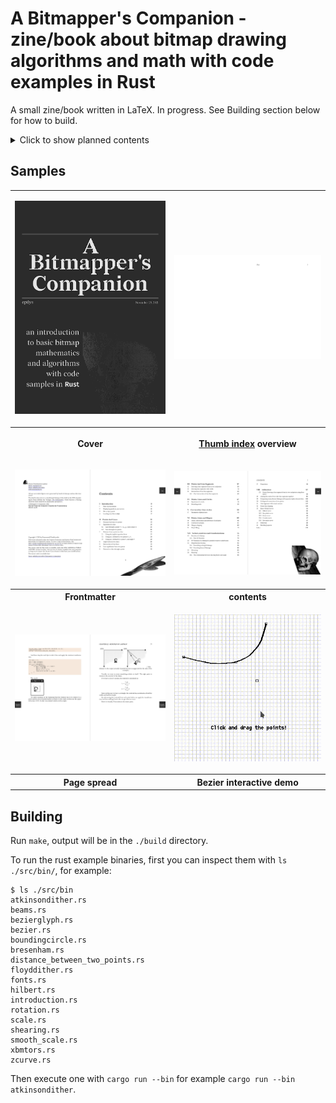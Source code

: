 # A Bitmapper's Companion - zine/book about bitmap drawing algorithms and math with code examples in Rust

A small zine/book written in LaTeX. In progress. See Building section below for how to build.


<details>
<summary>Click to show planned contents</summary>


1. **Introduction**
  - Data representation
  - Displaying pixels to your screen
  - Bits to byte pixels
  - Loading graphics files in Rust
  - Including xbm files in Rust
2. **Points And Lines**
  - Distance between two points
  - Equations of a line
    - *Line through a point 𝑃 = (𝑥𝑝, 𝑦𝑝) and a slope 𝑚*
    - *Line through two points*
  - Distance from a point to a line
    - *Using the implicit equation form*
    - *Using an 𝐿 defined by two points 𝑃1, 𝑃2*
    - *Using an 𝐿 defined by a point 𝑃𝑙 and angle ̂𝜃*
    - *Find perpendicular to line that passes through given point*
  - Angle between two lines
    - *Intersection of two lines*
    - *Line equidistant from two points*
    - *Normal to a line through a point*
3. **Points And Line Segments**
  - Drawing a line segment from its two endpoints
  - Drawing line segments with width
  - Intersection of two line segments
    - *Fast intersection of two line segments*
  - Points, Lines and Circles
  - Equations of a circle
  - Bounding circle
4. **Curves other than circles**
  - Parametric elliptical arcs
  - Bézier curves
5. **Points, Lines and Shapes**
  - Union, intersection and difference of polygons
  - Centroid of polygon
  - Polygon clipping
  - Triangle filling
  - Flood filling
6. **Vectors, matrices and transformations**
  - Rotation of a bitmap
    - *Fast 2D Rotation*
  - 90° Rotation of a bitmap by parallel recursive subdivision
  - Magnification/Scaling
    - *Smoothing enlarged bitmaps*
    - *Stretching lines of bitmaps*
  - Mirroring
  - Shearing
    - *The relationship between shearing factor and angle*
  - Projections
7. **Addendum**
  - Faster Drawing a line segment from its two endpoints using Sym-
metry
  - Joining the ends of two wide line segments together
  - Composing monochrome bitmaps with separate alpha channel data
  - Orthogonal connection of two points
  - Join segments with round corners
  - Faster line clipping
  - Space-filling Curves
    - *Hilbert curve*
    - *Sierpiński curve*
    - *Peano curve*
    - *Z-order curve*
    - *flowsnake curve*
  - Dithering
    - *Floyd-Steinberg*
    - *Atkinson dithering*
  - Marching squares

</details>

## Samples

<table>
<tr>
<td>
<kbd>

![cover_sample](./samples/cover_sample.png?raw=true)

</kbd>
</td>
<td>
<kbd>

![thumb_sample](./samples/thumb_sample.png?raw=true)

</kbd>
</td>
</tr>
<tr>
<th>Cover</th>
<th>

[Thumb index](https://en.wikipedia.org/wiki/Thumb_index) overview

</th>
</tr>

<tr>
<td>
<kbd>

![frontmatter_sample](./samples/frontmatter_sample.png?raw=true)

</kbd>
</td>
<td>
<kbd>

![frontmatter_sample2](./samples/frontmatter_sample2.png?raw=true)

</kbd>
</td>
</tr>
<tr>
<th> Frontmatter</th><th>contents</th>
<tr/>
<tr>
<td>

<kbd>

![page_sample](./samples/page_sample.png?raw=true)

</kbd>

</td>
<td>


![bezier interactive demo](./samples/bezier_interactive.gif?raw=true)

</td>
</tr>
<tr><th>Page spread</th><th>Bezier interactive demo</th></tr>
</table>


## Building

Run `make`, output will be in the `./build` directory.

To run the rust example binaries, first you can inspect them with `ls ./src/bin/`, for example:

```shell
$ ls ./src/bin
atkinsondither.rs
beams.rs
bezierglyph.rs
bezier.rs
boundingcircle.rs
bresenham.rs
distance_between_two_points.rs
floyddither.rs
fonts.rs
hilbert.rs
introduction.rs
rotation.rs
scale.rs
shearing.rs
smooth_scale.rs
xbmtors.rs
zcurve.rs
```

Then execute one with `cargo run --bin` for example `cargo run --bin atkinsondither`.
